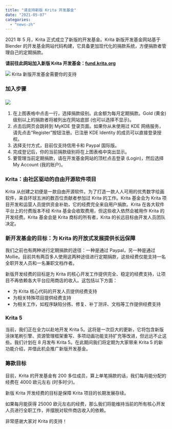 ```yaml
---
title: "请支持新版 Krita 开发基金"
date: "2021-05-07"
categories: 
  - "news-zh"
---
```


2021 年 5 月，Krita 正式成立了新版的开发基金。Krita 新版开发基金网站基于 Blender 的开发基金网站代码构建，它具备更加现代化的捐款系统，方便捐款者管理自己的定期捐款。

**请前往此网站加入新版 Krita 开发基金：[fund.krita.org](https://fund.krita.org)**

[![](/images/posts/2021/landing-page-banner.png)](https://fund.krita.org) Krita 新版开发基金需要你的支持

### 加入步骤

### [![](/images/posts/2021/krita_fund.png)](/images/posts/2021/krita_fund.png)

1. 在上图表格中点击一行，选择捐款级别。此金额为每月定期捐款。Gold (黄金) 级别以上的捐款者将被列出在网站底部 (也可以选择不显示)。
2. 点击后网页会跳转到 MyKDE 登录页面。如果你从未使用过 KDE 网络服务，请先点击“Register”按钮注册。已注册 KDE Identity 的成员可以直接登录授权。
3. 选择支付方式，目前仅支持信用卡和 Paypal 国际版。
4. 完成登记后，你的当前捐款级别将在上图表格中突出显示。
5. 要管理当前定期捐款，请在开发基金网站的顶栏点击登录 (Login)，然后选择 My Account (我的账户)。

### Krita：由社区驱动的自由开源软件项目

Krita 从创建之初便是一款自由开源软件。为了打造一款人人可用的优秀数字绘画软件，来自环球五洲的数百位贡献者参加过 Krita 的工作。Krita 基金会为 Krita 项目开发和运营人员提供资金补助，它的经费完全来自用户捐款。Krita 在各大软件平台上的付费版本不经 Krita 基金会收取费用，但这些收入依然会被用作 Krita 的开发经费。Krita 基金会是 Krita 商标的所有者，Krita 的长远目标由开发人员团队决定。

### 新开发基金的目标：为 Krita 的开放式发展提供长远保障

我们之前也有两种进行定期捐款的途径：一种是通过 Paypal，另一种是通过 Mollie。目前共有两百多人使用这两种途径进行定期捐款，这些经费仅能支持一名全职开发人员和一名兼职文档作者。

新版开发经费的目标是为 Krita 的核心开发工作提供完全、稳定的经费支持，让项目不再依赖各大平台应用商店的收入。这包括以下方面：

- 为 Krita 核心代码的开发人员提供经费支持
- 为相关特殊项目提供经费支持
- 为相关工作，如程序缺陷分拣、修复、补丁测评、文档等工作提供经费支持

### Krita 5

当前，我们正在全力以赴地开发 Krita 5。这将是一次巨大的更新，它将包含新版涂抹笔刷引擎、资源管理框架重写、多项动画功能支持扩充等改进，但远远不止这些。我们计划在 8 月发布 Krita 5。在此期间我们将定期为大家带来 Krita 5 的新功能介绍，并借此机会推广新版开发基金。

### 筹款目标

目前，Krita 的开发基金有 200 多位成员，算上单笔捐款的话，我们每月能分配的经费在 4000 欧元左右 (时多时少)。

新版 Krita 开发经费的目标是保障 Krita 项目的长期发展存续。

如果每月能获得 25000 欧元左右的经费，那么我们将能维持当前的所有核心开发人员进行全职工作，并摆脱对软件商店收入的依赖。

非常感谢大家对 Krita 的支持！
